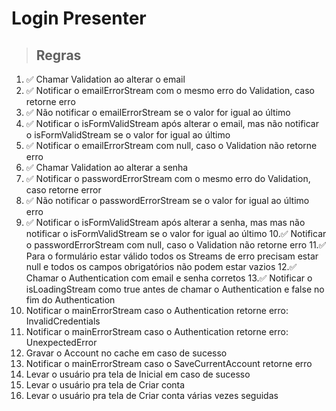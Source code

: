 # Login Presenter

> ## Regras
1. ✅ Chamar Validation ao alterar o email
2. ✅ Notificar o emailErrorStream com o mesmo erro do Validation, caso retorne 
erro
3. ✅ Não notificar o emailErrorStream se o valor for igual ao último
4. ✅ Notificar o isFormValidStream após alterar o email, mas não notificar o 
isFormValidStream se o valor for igual ao último
5. ✅ Notificar o emailErrorStream com null, caso o Validation não retorne erro
6. ✅ Chamar Validation ao alterar a senha
7. ✅ Notificar o passwordErrorStream com o mesmo erro do Validation, caso 
retorne error
8. ✅ Não notificar o passwordErrorStream se o valor for igual ao último
erro
9. ✅ Notificar o isFormValidStream após alterar a senha, mas mas não notificar 
o isFormValidStream se o valor for igual ao último
10.✅ Notificar o passwordErrorStream com null, caso o Validation não retorne erro
11.✅ Para o formulário estar válido todos os Streams de erro precisam estar null 
e todos os campos obrigatórios não podem estar vazios
12.✅ Chamar o Authentication com email e senha corretos
13.✅ Notificar o isLoadingStream como true antes de chamar o Authentication e 
false no fim do Authentication
14. Notificar o mainErrorStream caso o Authentication retorne erro: 
InvalidCredentials 
15. Notificar o mainErrorStream caso o Authentication retorne erro: 
UnexpectedError
16. Gravar o Account no cache em caso de sucesso
17. Notificar o mainErrorStream caso o SaveCurrentAccount retorne erro
18. Levar o usuário pra tela de Inicial em caso de sucesso
19. Levar o usuário pra tela de Criar conta
20. Levar o usuário pra tela de Criar conta várias vezes seguidas